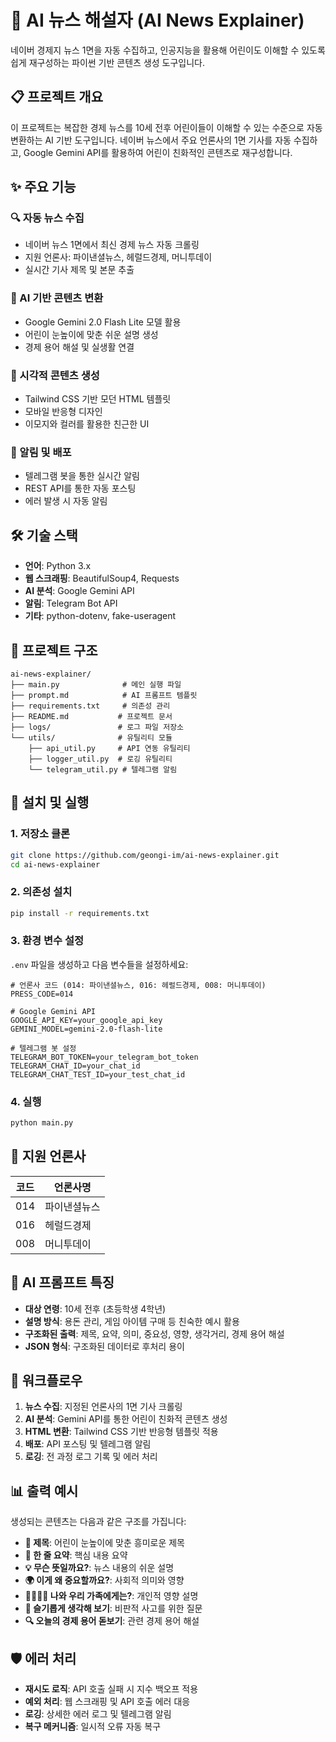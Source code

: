 # 🧠 AI 뉴스 해설자 (AI News Explainer)

네이버 경제지 뉴스 1면을 자동 수집하고, 인공지능을 활용해 어린이도 이해할 수 있도록 쉽게 재구성하는 파이썬 기반 콘텐츠 생성 도구입니다.

## 📋 프로젝트 개요

이 프로젝트는 복잡한 경제 뉴스를 10세 전후 어린이들이 이해할 수 있는 수준으로 자동 변환하는 AI 기반 도구입니다. 네이버 뉴스에서 주요 언론사의 1면 기사를 자동 수집하고, Google Gemini API를 활용하여 어린이 친화적인 콘텐츠로 재구성합니다.

## ✨ 주요 기능

### 🔍 자동 뉴스 수집
- 네이버 뉴스 1면에서 최신 경제 뉴스 자동 크롤링
- 지원 언론사: 파이낸셜뉴스, 헤럴드경제, 머니투데이
- 실시간 기사 제목 및 본문 추출

### 🤖 AI 기반 콘텐츠 변환
- Google Gemini 2.0 Flash Lite 모델 활용
- 어린이 눈높이에 맞춘 쉬운 설명 생성
- 경제 용어 해설 및 실생활 연결

### 🎨 시각적 콘텐츠 생성
- Tailwind CSS 기반 모던 HTML 템플릿
- 모바일 반응형 디자인
- 이모지와 컬러를 활용한 친근한 UI

### 📱 알림 및 배포
- 텔레그램 봇을 통한 실시간 알림
- REST API를 통한 자동 포스팅
- 에러 발생 시 자동 알림

## 🛠 기술 스택

- **언어**: Python 3.x
- **웹 스크래핑**: BeautifulSoup4, Requests
- **AI 분석**: Google Gemini API
- **알림**: Telegram Bot API
- **기타**: python-dotenv, fake-useragent

## 📁 프로젝트 구조

```
ai-news-explainer/
├── main.py              # 메인 실행 파일
├── prompt.md            # AI 프롬프트 템플릿
├── requirements.txt     # 의존성 관리
├── README.md           # 프로젝트 문서
├── logs/               # 로그 파일 저장소
└── utils/              # 유틸리티 모듈
    ├── api_util.py     # API 연동 유틸리티
    ├── logger_util.py  # 로깅 유틸리티
    └── telegram_util.py # 텔레그램 알림
```

## 🚀 설치 및 실행

### 1. 저장소 클론
```bash
git clone https://github.com/geongi-im/ai-news-explainer.git
cd ai-news-explainer
```

### 2. 의존성 설치
```bash
pip install -r requirements.txt
```

### 3. 환경 변수 설정
`.env` 파일을 생성하고 다음 변수들을 설정하세요:

```env
# 언론사 코드 (014: 파이낸셜뉴스, 016: 헤럴드경제, 008: 머니투데이)
PRESS_CODE=014

# Google Gemini API
GOOGLE_API_KEY=your_google_api_key
GEMINI_MODEL=gemini-2.0-flash-lite

# 텔레그램 봇 설정
TELEGRAM_BOT_TOKEN=your_telegram_bot_token
TELEGRAM_CHAT_ID=your_chat_id
TELEGRAM_CHAT_TEST_ID=your_test_chat_id

```

### 4. 실행
```bash
python main.py
```

## 🎯 지원 언론사

| 코드 | 언론사명 |
|------|----------|
| 014  | 파이낸셜뉴스 |
| 016  | 헤럴드경제 |
| 008  | 머니투데이 |

## 📝 AI 프롬프트 특징

- **대상 연령**: 10세 전후 (초등학생 4학년)
- **설명 방식**: 용돈 관리, 게임 아이템 구매 등 친숙한 예시 활용
- **구조화된 출력**: 제목, 요약, 의미, 중요성, 영향, 생각거리, 경제 용어 해설
- **JSON 형식**: 구조화된 데이터로 후처리 용이

## 🔄 워크플로우

1. **뉴스 수집**: 지정된 언론사의 1면 기사 크롤링
2. **AI 분석**: Gemini API를 통한 어린이 친화적 콘텐츠 생성
3. **HTML 변환**: Tailwind CSS 기반 반응형 템플릿 적용
4. **배포**: API 포스팅 및 텔레그램 알림
5. **로깅**: 전 과정 로그 기록 및 에러 처리

## 📊 출력 예시

생성되는 콘텐츠는 다음과 같은 구조를 가집니다:

- **📰 제목**: 어린이 눈높이에 맞춘 흥미로운 제목
- **📝 한 줄 요약**: 핵심 내용 요약
- **💡 무슨 뜻일까요?**: 뉴스 내용의 쉬운 설명
- **🌍 이게 왜 중요할까요?**: 사회적 의미와 영향
- **👨‍👩‍👧‍👦 나와 우리 가족에게는?**: 개인적 영향 설명
- **🤔 슬기롭게 생각해 보기**: 비판적 사고를 위한 질문
- **🔍 오늘의 경제 용어 돋보기**: 관련 경제 용어 해설

## 🛡 에러 처리

- **재시도 로직**: API 호출 실패 시 지수 백오프 적용
- **예외 처리**: 웹 스크래핑 및 API 호출 에러 대응
- **로깅**: 상세한 에러 로그 및 텔레그램 알림
- **복구 메커니즘**: 일시적 오류 자동 복구
